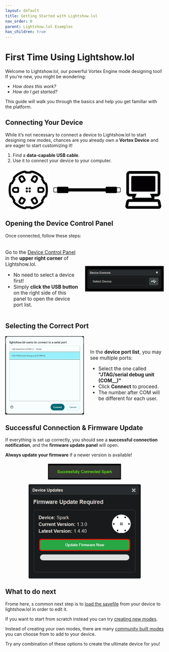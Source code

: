 ```yaml
---
layout: default
title: Getting Started with Lightshow.lol 
nav_order: 0
parent: Lightshow.lol Examples
has_children: true
---
```


# First Time Using Lightshow.lol

Welcome to Lightshow.lol, our powerful Vortex Engine mode designing tool! If you’re new, you might be wondering:
- *How does this work?*
- *How do I get started?*

This guide will walk you through the basics and help you get familiar with the platform.

## **Connecting Your Device**
While it’s not necessary to connect a device to Lightshow.lol to start designing new modes, chances are you already own a **Vortex Device** and are eager to start customizing it! 

1. Find a **data-capable USB cable**.
2. Use it to connect your device to your computer.

<div style="display: flex; justify-content: center; align-items: center; gap: 15px; flex-wrap: wrap; margin-top: 20px;">
  <img height="130" src="assets/images/vortex-device.png" alt="Vortex Device">
  <img height="20" style="align-self: center;" src="assets/images/USB-Cable.png" alt="USB Cable">
  <img height="120" src="assets/images/computer-icon.png" alt="Computer">
</div>

## **Opening the Device Control Panel**
Once connected, follow these steps:

<div style="display: flex; align-items: center; justify-content: space-between; gap: 20px; flex-wrap: wrap; margin-top: 20px;">
  <div style="flex: 1; font-size: 1.1em;">
    <p>Go to the <a href="lightshow_lol_device_controls.html">Device Control Panel</a> in the <b>upper right corner</b> of Lightshow.lol.</p>
    <ul>
      <li>No need to select a device first!</li>
      <li>Simply <b>click the USB button</b> on the right side of this panel to open the device port list.</li>
    </ul>
  </div>
  <img style="width: 35%; height: auto; min-width: 250px;" src="assets/images/lightshow-lol-device-panel-connect.png" alt="Device Panel Connect">
</div>


## **Selecting the Correct Port**
<div style="display: flex; align-items: center; justify-content: space-between; gap: 20px; flex-wrap: wrap; margin-top: 20px;">
  <img style="width: 35%; height: auto; min-width: 250px;" src="assets/images/lightshow-lol-ports.png" alt="Device Panel Ports">
  <div style="flex: 1; font-size: 1.1em;">
    <p>In the <b>device port list</b>, you may see multiple ports:</p>
    <ul>
      <li>Select the one called <b>"JTAG/serial debug unit (COM__)"</b></li>
      <li>Click <b>Connect</b> to proceed.</li>
      <li>The number after COM will be different for each user.</li>
    </ul>
  </div>
</div>


## **Successful Connection & Firmware Update**
If everything is set up correctly, you should see a **successful connection notification**, and the **firmware update panel** will open.

**Always update your firmware** if a newer version is available!

<div style="text-align: center; max-width: 700px; margin: 20px auto;">
  <div style="display: flex; flex-direction: column; align-items: center; gap: 15px;">
    <img height="50" src="assets/images/Successfully-connected.png" alt="Successful Connection">
    <img height="300" src="assets/images/spark-firmware-update.png" alt="Firmware Update Panel">
  </div>
</div>

## What to do next

Frome here, s common next step is to [load the savefile](pulling_modes.html) from your device to lightshow.lol in order to edit it.

If you want to start from scratch instead you can try [creating new modes](creating_modes.html).

Instead of creating your own modes, there are many [community built modes](community.html) you can choose from to add to your device.

Try any combination of these options to create the ultimate device for you!

